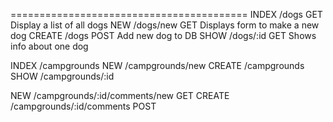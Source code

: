 
=========================================
INDEX	/dogs		GET		Display a list of all dogs
NEW		/dogs/new	GET		Displays form to make a new dog
CREATE	/dogs		POST	Add new dog to DB
SHOW	/dogs/:id	GET		Shows info about one dog

INDEX	/campgrounds
NEW		/campgrounds/new
CREATE	/campgrounds
SHOW	/campgrounds/:id

NEW		/campgrounds/:id/comments/new	GET
CREATE	/campgrounds/:id/comments		POST
